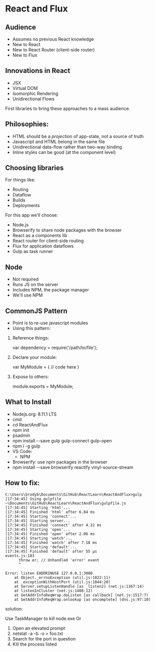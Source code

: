 # React and Flux

## Audience

* Assumes no previous React knowledge
* New to React
* New to React Router (client-side router)
* New to Flux

## Innovations in React

* JSX
* Virtual DOM
* Isomorphic Rendering
* Unidirectional Flows

First libraries to bring these approaches to a mass audience. 

## Philosophies: 

* HTML should be a *projection* of app-state, not a source of truth
* Javascript and HTML belong in the same file
* Unidirectional data-flow rather than two-way binding
* Inline styles can be good (at the component level)

## Choosing libraries

For things like: 

* Routing
* Dataflow
* Builds
* Deployments

For this app we'll choose: 

* Node.js
* Browserify to share node packages with the browser
* React as a components lib
* React router for client-side routing
* Flux for application dataflows
* Gulp as task runner

## Node

* Not required
* Runs JS on the server
* Includes NPM, the package manager
* We'll use NPM

## CommonJS Pattern

* Point is to re-use javascript modules
* Using this pattern: 

1. Reference things: 

    var dependency = require('/path/to/file');

2. Declare your module: 

    var MyModule = {
      // code here
    }
  
3. Expose to others: 

    module.exports = MyModule;

## What to Install

* Nodejs.org: 8.11.1 LTS
* cmd
* cd ReactAndFlux
* npm init
* psadmin
* npm install --save gulp gulp-connect gulp-open
* npm i -g gulp
* VS Code: 
  * NPM
* Browserify: use npm packages in the browser
* npm install --save browserify reactify vinyl-source-stream


## How to fix: 

    C:\Users\brodyb\Documents\GitHub\ReactLearn\ReactAndFlux>gulp
    [17:34:45] Using gulpfile ~\Documents\GitHub\ReactLearn\ReactAndFlux\gulpfile.js
    [17:34:45] Starting 'html'...
    [17:34:45] Finished 'html' after 6.84 ms
    [17:34:45] Starting 'connect'...
    [17:34:45] Starting server...
    [17:34:45] Finished 'connect' after 4.32 ms
    [17:34:45] Starting 'open'...
    [17:34:45] Finished 'open' after 2.06 ms
    [17:34:45] Starting 'watch'...
    [17:34:45] Finished 'watch' after 7.18 ms
    [17:34:45] Starting 'default'...
    [17:34:45] Finished 'default' after 55 μs
    events.js:183
          throw er; // Unhandled 'error' event
          ^

    Error: listen EADDRINUSE 127.0.0.1:3000
        at Object._errnoException (util.js:1022:11)
        at _exceptionWithHostPort (util.js:1044:20)
        at Server.setupListenHandle [as _listen2] (net.js:1367:14)
        at listenInCluster (net.js:1408:12)
        at GetAddrInfoReqWrap.doListen [as callback] (net.js:1517:7)
        at GetAddrInfoReqWrap.onlookup [as oncomplete] (dns.js:97:10)

solution: 

Use TaskManager to kill node.exe
Or
1. Open an elevated prompt
2. netstat -a -b -o > foo.txt
3. Search for the port in question
4. Kill the process listed 
